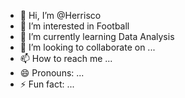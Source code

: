 - 👋 Hi, I’m @Herrisco
- 👀 I’m interested in Football
- 🌱 I’m currently learning Data Analysis
- 💞️ I’m looking to collaborate on ...
- 📫 How to reach me ...
- 😄 Pronouns: ...
- ⚡ Fun fact: ...

<!---
Herrisco/Herrisco is a ✨ special ✨ repository because its `README.md` (this file) appears on your GitHub profile.
You can click the Preview link to take a look at your changes.
--->

